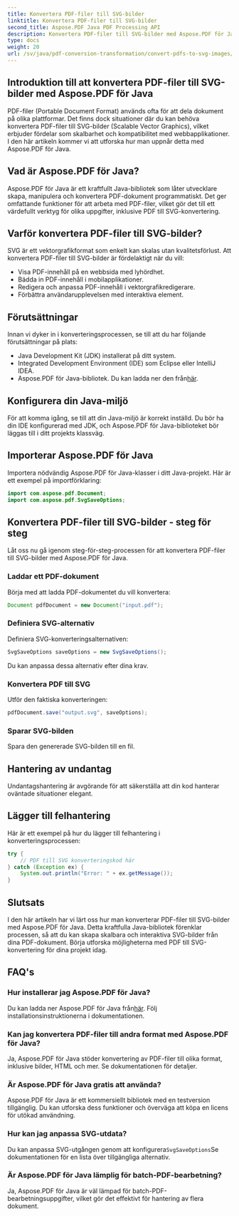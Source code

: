 ```yaml
---
title: Konvertera PDF-filer till SVG-bilder
linktitle: Konvertera PDF-filer till SVG-bilder
second_title: Aspose.PDF Java PDF Processing API
description: Konvertera PDF-filer till SVG-bilder med Aspose.PDF för Java - Steg-för-steg-guide till sömlös PDF till SVG-konvertering med Aspose.PDF för Java.
type: docs
weight: 20
url: /sv/java/pdf-conversion-transformation/convert-pdfs-to-svg-images/
---
```


## Introduktion till att konvertera PDF-filer till SVG-bilder med Aspose.PDF för Java

PDF-filer (Portable Document Format) används ofta för att dela dokument på olika plattformar. Det finns dock situationer där du kan behöva konvertera PDF-filer till SVG-bilder (Scalable Vector Graphics), vilket erbjuder fördelar som skalbarhet och kompatibilitet med webbapplikationer. I den här artikeln kommer vi att utforska hur man uppnår detta med Aspose.PDF för Java.

## Vad är Aspose.PDF för Java?

Aspose.PDF för Java är ett kraftfullt Java-bibliotek som låter utvecklare skapa, manipulera och konvertera PDF-dokument programmatiskt. Det ger omfattande funktioner för att arbeta med PDF-filer, vilket gör det till ett värdefullt verktyg för olika uppgifter, inklusive PDF till SVG-konvertering.

## Varför konvertera PDF-filer till SVG-bilder?

SVG är ett vektorgrafikformat som enkelt kan skalas utan kvalitetsförlust. Att konvertera PDF-filer till SVG-bilder är fördelaktigt när du vill:

- Visa PDF-innehåll på en webbsida med lyhördhet.
- Bädda in PDF-innehåll i mobilapplikationer.
- Redigera och anpassa PDF-innehåll i vektorgrafikredigerare.
- Förbättra användarupplevelsen med interaktiva element.

## Förutsättningar

Innan vi dyker in i konverteringsprocessen, se till att du har följande förutsättningar på plats:

- Java Development Kit (JDK) installerat på ditt system.
- Integrated Development Environment (IDE) som Eclipse eller IntelliJ IDEA.
-  Aspose.PDF för Java-bibliotek. Du kan ladda ner den från[här](https://releases.aspose.com/pdf/java/).

## Konfigurera din Java-miljö

För att komma igång, se till att din Java-miljö är korrekt inställd. Du bör ha din IDE konfigurerad med JDK, och Aspose.PDF för Java-biblioteket bör läggas till i ditt projekts klassväg.

## Importerar Aspose.PDF för Java

Importera nödvändig Aspose.PDF för Java-klasser i ditt Java-projekt. Här är ett exempel på importförklaring:

```java
import com.aspose.pdf.Document;
import com.aspose.pdf.SvgSaveOptions;
```

## Konvertera PDF-filer till SVG-bilder - steg för steg

Låt oss nu gå igenom steg-för-steg-processen för att konvertera PDF-filer till SVG-bilder med Aspose.PDF för Java.

### Laddar ett PDF-dokument

Börja med att ladda PDF-dokumentet du vill konvertera:

```java
Document pdfDocument = new Document("input.pdf");
```

### Definiera SVG-alternativ

Definiera SVG-konverteringsalternativen:

```java
SvgSaveOptions saveOptions = new SvgSaveOptions();
```

Du kan anpassa dessa alternativ efter dina krav.

### Konvertera PDF till SVG

Utför den faktiska konverteringen:

```java
pdfDocument.save("output.svg", saveOptions);
```

### Sparar SVG-bilden

Spara den genererade SVG-bilden till en fil.

## Hantering av undantag

Undantagshantering är avgörande för att säkerställa att din kod hanterar oväntade situationer elegant.

## Lägger till felhantering

Här är ett exempel på hur du lägger till felhantering i konverteringsprocessen:

```java
try {
    // PDF till SVG konverteringskod här
} catch (Exception ex) {
    System.out.println("Error: " + ex.getMessage());
}
```

## Slutsats

I den här artikeln har vi lärt oss hur man konverterar PDF-filer till SVG-bilder med Aspose.PDF för Java. Detta kraftfulla Java-bibliotek förenklar processen, så att du kan skapa skalbara och interaktiva SVG-bilder från dina PDF-dokument. Börja utforska möjligheterna med PDF till SVG-konvertering för dina projekt idag.

## FAQ's

### Hur installerar jag Aspose.PDF för Java?

 Du kan ladda ner Aspose.PDF för Java från[här](https://releases.aspose.com/pdf/java/). Följ installationsinstruktionerna i dokumentationen.

### Kan jag konvertera PDF-filer till andra format med Aspose.PDF för Java?

Ja, Aspose.PDF för Java stöder konvertering av PDF-filer till olika format, inklusive bilder, HTML och mer. Se dokumentationen för detaljer.

### Är Aspose.PDF för Java gratis att använda?

Aspose.PDF för Java är ett kommersiellt bibliotek med en testversion tillgänglig. Du kan utforska dess funktioner och överväga att köpa en licens för utökad användning.

### Hur kan jag anpassa SVG-utdata?

 Du kan anpassa SVG-utgången genom att konfigurera`SvgSaveOptions`Se dokumentationen för en lista över tillgängliga alternativ.

### Är Aspose.PDF för Java lämplig för batch-PDF-bearbetning?

Ja, Aspose.PDF för Java är väl lämpad för batch-PDF-bearbetningsuppgifter, vilket gör det effektivt för hantering av flera dokument.
